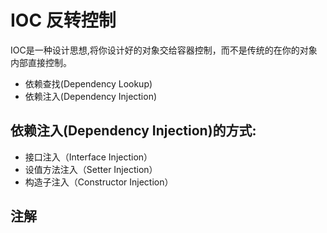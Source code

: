 
# IOC 反转控制
IOC是一种设计思想,将你设计好的对象交给容器控制，而不是传统的在你的对象内部直接控制。
- 依赖查找(Dependency Lookup)
- 依赖注入(Dependency Injection)

## 依赖注入(Dependency Injection)的方式:
- 接口注入（Interface Injection）
- 设值方法注入（Setter Injection）
- 构造子注入（Constructor Injection）

## 注解
